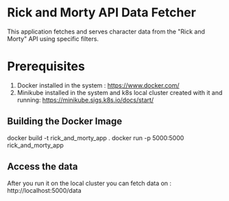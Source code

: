 # Rick and Morty API Data Fetcher

This application fetches and serves character data from the "Rick and Morty" API using specific filters.


# Prerequisites
1) Docker installed in the system : https://www.docker.com/
2) Minikube installed in the system and k8s local cluster created with it and running: https://minikube.sigs.k8s.io/docs/start/

## Building the Docker Image

docker build -t rick_and_morty_app .
docker run -p 5000:5000 rick_and_morty_app

## Access the data 
After you run it on the local cluster you can fetch data  on : http://localhost:5000/data